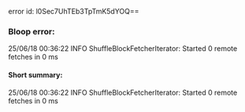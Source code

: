 error id: l0Sec7UhTEb3TpTmK5dYOQ==
### Bloop error:

25/06/18 00:36:22 INFO ShuffleBlockFetcherIterator: Started 0 remote fetches in 0 ms
#### Short summary: 

25/06/18 00:36:22 INFO ShuffleBlockFetcherIterator: Started 0 remote fetches in 0 ms